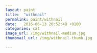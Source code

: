 ```yaml
---
layout: paint
title:  "withnail"
permalink: paint/withnail
date:   2016-06-13 20:52:48 +0100
categories: cat
image_url: /img/withnail-medium.jpg
thumbnail_url: /img/withnail-thumb.jpg

---
```

